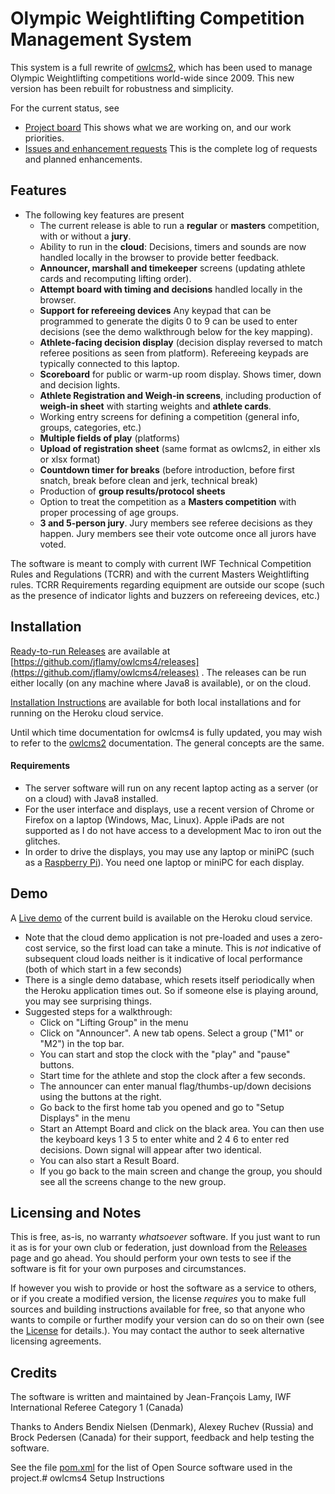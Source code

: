 # Olympic Weightlifting Competition Management System 

This system is a full rewrite of [owlcms2](https://owlcms2.sourceforge.io/#!index.md), which has been used to manage Olympic Weightlifting competitions world-wide since 2009.  This new version has been rebuilt for robustness and simplicity.

For the current status, see

- [Project board](https://github.com/jflamy/owlcms4/projects/1) This shows what we are working on, and our work priorities.
- [Issues and enhancement requests](https://github.com/jflamy/owlcms4/issues) This is the complete log of requests and planned enhancements.

## Features

- The following key features are present
  - The current release is able to run a **regular** or **masters** competition, with or without a **jury**.
  - Ability to run in the **cloud**: Decisions, timers and sounds are now handled locally in the browser to provide better feedback.
  - **Announcer, marshall and timekeeper** screens (updating athlete cards and recomputing lifting order).
  - **Attempt board with timing and decisions** handled locally in the browser. 
  - **Support for refereeing devices** Any keypad that can be programmed to generate the digits 0 to 9 can be used to enter decisions (see the demo walkthrough below for the key mapping).  
  - **Athlete-facing decision display** (decision display reversed to match referee positions as seen from platform). Refereeing keypads are typically connected to this laptop.
  - **Scoreboard** for public or warm-up room display.  Shows timer, down and decision lights.
  - **Athlete Registration and Weigh-in screens**, including production of **weigh-in sheet** with starting weights and **athlete cards**.
  - Working entry screens for defining a competition (general info, groups, categories, etc.)
  - **Multiple fields of play** (platforms)
  - **Upload of registration sheet** (same format as owlcms2, in either xls or xlsx format)
  - **Countdown timer for breaks** (before introduction, before first snatch, break before clean and jerk, technical break)
  - Production of **group results/protocol sheets**
  - Option to treat the competition as a **Masters competition** with proper processing of age groups.
  - **3 and 5-person jury**.  Jury members see referee decisions as they happen. Jury members see their vote outcome once all jurors have voted.

The software is meant to comply with current IWF Technical Competition Rules and Regulations (TCRR) and with the current Masters Weightlifting rules.  TCRR Requirements regarding equipment are outside our scope (such as the presence of indicator lights and buzzers on refereeing devices, etc.)

## Installation

[Ready-to-run Releases](https://github.com/jflamy/owlcms4/releases) are available at [https://github.com/jflamy/owlcms4/releases](https://github.com/jflamy/owlcms4/releases) . The releases can be run either locally (on any machine where Java8 is available), or on the cloud.

[Installation Instructions](index.html#!Installation.md) are available for both local installations and for running on the Heroku cloud service.

Until which time documentation for owlcms4 is fully updated, you may wish to refer to the [owlcms2](https://owlcms2.sourceforge.io/#!Running.md) documentation.  The general concepts are the same.

#### Requirements

- The server software will run on any recent laptop acting as a server (or on a cloud) with Java8 installed.
- For the user interface and displays, use a recent version of Chrome or Firefox on a laptop (Windows, Mac, Linux).  Apple iPads are not supported as I do not have access to a development Mac to iron out the glitches.
- In order to drive the displays, you may use any laptop or miniPC (such as a [Raspberry Pi](https://www.raspberrypi.org/products/raspberry-pi-3-model-b/)).  You need one laptop or miniPC for each display.

## Demo

A [Live demo](https://owlcms4.herokuapp.com) of the current build is available on the Heroku cloud service.

- Note that the cloud demo application is not pre-loaded and uses a zero-cost service, so the first load can take a minute. This is *not* indicative of subsequent cloud loads neither is it indicative of local performance (both of which start in a few seconds)
- There is a single demo database, which resets itself periodically when the Heroku application times out. So if someone else is playing around, you may see surprising things.
- Suggested steps for a walkthrough:
  - Click on "Lifting Group" in the menu
  - Click on "Announcer". A new tab opens.  Select a group ("M1" or "M2") in the top bar.
  - You can start and stop the clock with the "play" and "pause" buttons.
  - Start time for the athlete and stop the clock after a few seconds.
  - The announcer can enter manual flag/thumbs-up/down decisions using the buttons at the right.
  - Go back to the first home tab you opened and go to "Setup Displays" in the menu
  - Start an Attempt Board and click on the black area. You can then use the keyboard keys 1 3 5 to enter white and 2 4 6 to enter red decisions.  Down signal will appear after two identical.
  - You can also start a Result Board.
  - If you go back to the main screen and change the group, you should see all the screens change to the new group.

## Licensing and Notes

This is free, as-is, no warranty *whatsoever* software. If you just want to run it as is for your own club or federation, just download from the [Releases](https://github.com/jflamy/owlcms4/releases) page and go ahead. You should perform your own tests to see if the software is fit for your own purposes and circumstances.

If however you wish to provide or host the software as a service to others, or if you create a modified version, the license *requires* you to make full sources and building instructions available for free, so that anyone who wants to compile or further modify your version can do so on their own (see the [License](https://github.com/jflamy/owlcms4/blob/master/LICENSE.txt) for details.).  You may contact the author to seek alternative licensing agreements.

## Credits

The software is written and maintained by Jean-François Lamy, IWF International Referee Category 1 (Canada)

Thanks to Anders Bendix Nielsen (Denmark), Alexey Ruchev (Russia) and Brock Pedersen (Canada) for their support, feedback and help testing the software.

See the file [pom.xml](pom.xml) for the list of Open Source software used in the project.# owlcms4 Setup Instructions
